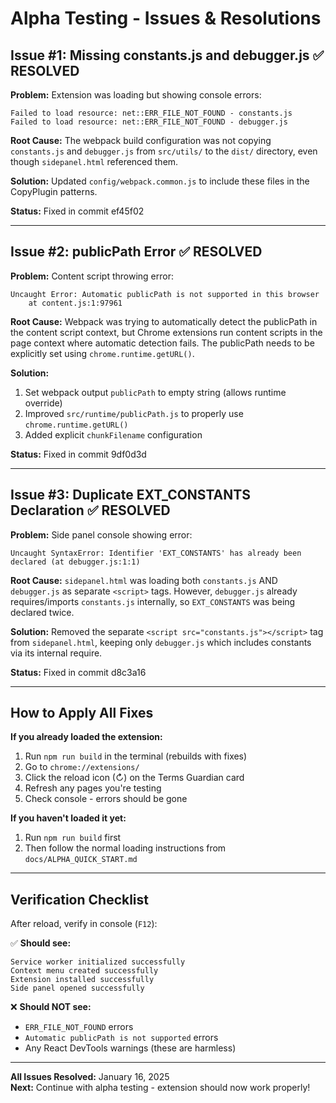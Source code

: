 # Alpha Testing - Issues & Resolutions

## Issue #1: Missing constants.js and debugger.js ✅ RESOLVED

**Problem:**
Extension was loading but showing console errors:
```
Failed to load resource: net::ERR_FILE_NOT_FOUND - constants.js
Failed to load resource: net::ERR_FILE_NOT_FOUND - debugger.js
```

**Root Cause:**
The webpack build configuration was not copying `constants.js` and `debugger.js` from `src/utils/` to the `dist/` directory, even though `sidepanel.html` referenced them.

**Solution:**
Updated `config/webpack.common.js` to include these files in the CopyPlugin patterns.

**Status:** Fixed in commit ef45f02

---

## Issue #2: publicPath Error ✅ RESOLVED

**Problem:**
Content script throwing error:
```
Uncaught Error: Automatic publicPath is not supported in this browser
    at content.js:1:97961
```

**Root Cause:**
Webpack was trying to automatically detect the publicPath in the content script context, but Chrome extensions run content scripts in the page context where automatic detection fails. The publicPath needs to be explicitly set using `chrome.runtime.getURL()`.

**Solution:**
1. Set webpack output `publicPath` to empty string (allows runtime override)
2. Improved `src/runtime/publicPath.js` to properly use `chrome.runtime.getURL()`
3. Added explicit `chunkFilename` configuration

**Status:** Fixed in commit 9df0d3d

---

## Issue #3: Duplicate EXT_CONSTANTS Declaration ✅ RESOLVED

**Problem:**
Side panel console showing error:
```
Uncaught SyntaxError: Identifier 'EXT_CONSTANTS' has already been declared (at debugger.js:1:1)
```

**Root Cause:**
`sidepanel.html` was loading both `constants.js` AND `debugger.js` as separate `<script>` tags. However, `debugger.js` already requires/imports `constants.js` internally, so `EXT_CONSTANTS` was being declared twice.

**Solution:**
Removed the separate `<script src="constants.js"></script>` tag from `sidepanel.html`, keeping only `debugger.js` which includes constants via its internal require.

**Status:** Fixed in commit d8c3a16

---

## How to Apply All Fixes

**If you already loaded the extension:**
1. Run `npm run build` in the terminal (rebuilds with fixes)
2. Go to `chrome://extensions/`
3. Click the reload icon (↻) on the Terms Guardian card
4. Refresh any pages you're testing
5. Check console - errors should be gone

**If you haven't loaded it yet:**
1. Run `npm run build` first
2. Then follow the normal loading instructions from `docs/ALPHA_QUICK_START.md`

---

## Verification Checklist

After reload, verify in console (`F12`):

✅ **Should see:**
```
Service worker initialized successfully
Context menu created successfully
Extension installed successfully
Side panel opened successfully
```

❌ **Should NOT see:**
- `ERR_FILE_NOT_FOUND` errors
- `Automatic publicPath is not supported` errors
- Any React DevTools warnings (these are harmless)

---

**All Issues Resolved:** January 16, 2025  
**Next:** Continue with alpha testing - extension should now work properly!
